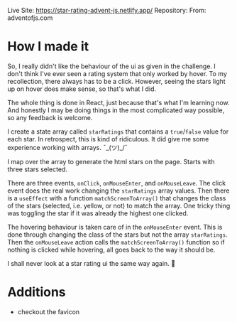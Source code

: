 Live Site: https://star-rating-advent-js.netlify.app/
Repository:
From: adventofjs.com

# How I made it

So, I really didn't like the behaviour of the ui as given in the challenge. I don't think I've ever seen a rating system that only worked by hover. To my recollection, there always has to be a click. However, seeing the stars light up on hover does make sense, so that's what I did.

The whole thing is done in React, just because that's what I'm learning now. And honestly I may be doing things in the most complicated way possible, so any feedback is welcome.

I create a state array called `starRatings` that contains a `true`/`false` value for each star. In retrospect, this is kind of ridiculous. It did give me some experience working with arrays. ¯\_(ツ)\_/¯

I map over the array to generate the html stars on the page. Starts with three stars selected.

There are three events, `onClick`, `onMouseEnter`, and `onMouseLeave`. The click event does the real work changing the `starRatings` array values. Then there is a `useEffect` with a function `matchScreenToArray()` that changes the class of the stars (selected, i.e. yellow, or not) to match the array. One tricky thing was toggling the star if it was already the highest one clicked.

The hovering behaviour is taken care of in the `onMouseEnter` event. This is done through changing the class of the stars but not the array `starRatings`. Then the `onMouseLeave` action calls the `matchScreenToArray()` function so if nothing is clicked while hovering, all goes back to the way it should be.

I shall never look at a star rating ui the same way again. 🤪

# Additions

- checkout the favicon
